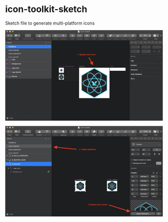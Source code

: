 # icon-toolkit-sketch
Sketch file to generate multi-platform icons


![](sketch1.png)


![](sketch2.png)
